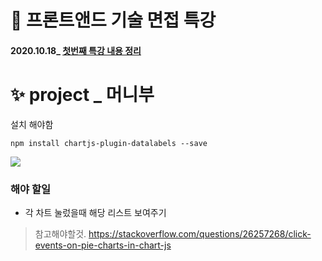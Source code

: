 # 📜 프론트앤드 기술 면접 특강
#### 2020.10.18_ [첫번째 특강 내용 정리](https://github.com/gay0ung/JS_study/blob/master/%ED%94%84%EB%A1%A0%ED%8A%B8%EC%95%A4%EB%93%9C%20%EA%B8%B0%EC%88%A0%EB%A9%B4%EC%A0%91/note/1019.md)


# ✨ project _ 머니부
설치 해야함
```
npm install chartjs-plugin-datalabels --save
```
<img src="https://github.com/gay0ung/vue_study/blob/master/moneyboo/img/%ED%99%94%EB%A9%B4%20%EC%BA%A1%EC%B2%98%202020-10-19%20235640.jpg">

### 해야 할일
 - 각 차트 눌렀을때 해당 리스트 보여주기

>참고해야할것.
https://stackoverflow.com/questions/26257268/click-events-on-pie-charts-in-chart-js

